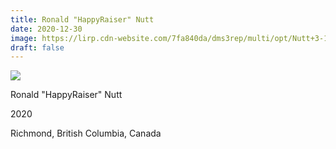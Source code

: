```yaml
---
title: Ronald "HappyRaiser" Nutt
date: 2020-12-30
image: https://lirp.cdn-website.com/7fa840da/dms3rep/multi/opt/Nutt+3-1920w.png
draft: false
---
```


![](https://lirp.cdn-website.com/7fa840da/dms3rep/multi/opt/Nutt+3-1920w.png)

Ronald &quot;HappyRaiser&quot; Nutt

2020

Richmond, British Columbia, Canada
